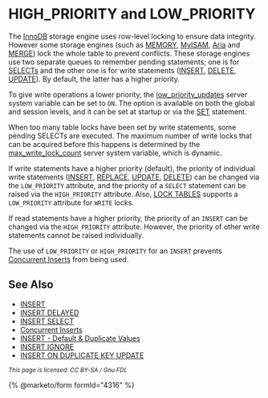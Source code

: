 # HIGH\_PRIORITY and LOW\_PRIORITY

The [InnoDB](../../../../server-usage/storage-engines/innodb/) storage engine uses row-level locking to ensure data integrity. However some storage engines (such as [MEMORY](../../../../server-usage/storage-engines/memory-storage-engine.md), [MyISAM](../../../../server-usage/storage-engines/myisam-storage-engine/), [Aria](../../../../server-usage/storage-engines/aria/) and [MERGE](../../../../server-usage/storage-engines/merge.md)) lock the whole table to prevent conflicts. These storage engines use two separate queues to remember pending statements; one is for [SELECTs](../selecting-data/select.md) and the other one is for write statements ([INSERT](../inserting-loading-data/insert.md), [DELETE](delete.md), [UPDATE](update.md)). By default, the latter has a higher priority.

To give write operations a lower priority, the [low\_priority\_updates](../../../../ha-and-performance/optimization-and-tuning/system-variables/server-system-variables.md#low_priority_updates) server system variable can be set to `ON`. The option is available on both the global and session levels, and it can be set at startup or via the [SET](../../administrative-sql-statements/set-commands/set.md) statement.

When too many table locks have been set by write statements, some pending SELECTs are executed. The maximum number of write locks that can be acquired before this happens is determined by the [max\_write\_lock\_count](../../../../ha-and-performance/optimization-and-tuning/system-variables/server-system-variables.md#max_write_lock_count) server system variable, which is dynamic.

If write statements have a higher priority (default), the priority of individual write statements ([INSERT](../inserting-loading-data/insert.md), [REPLACE](replace.md), [UPDATE](update.md), [DELETE](delete.md)) can be changed via the `LOW_PRIORITY` attribute, and the priority of a `SELECT` statement can be raised via the `HIGH_PRIORITY` attribute. Also, [LOCK TABLES](../../transactions/lock-tables.md) supports a `LOW_PRIORITY` attribute for `WRITE` locks.

If read statements have a higher priority, the priority of an `INSERT` can be changed via the `HIGH_PRIORITY` attribute. However, the priority of other write statements cannot be raised individually.

The use of `LOW_PRIORITY` or `HIGH_PRIORITY` for an `INSERT` prevents [Concurrent Inserts](../inserting-loading-data/concurrent-inserts.md) from being used.

## See Also

* [INSERT](../inserting-loading-data/insert.md)
* [INSERT DELAYED](../inserting-loading-data/insert-delayed.md)
* [INSERT SELECT](../inserting-loading-data/insert-select.md)
* [Concurrent Inserts](../inserting-loading-data/concurrent-inserts.md)
* [INSERT - Default & Duplicate Values](../inserting-loading-data/insert-default-duplicate-values.md)
* [INSERT IGNORE](../inserting-loading-data/insert-ignore.md)
* [INSERT ON DUPLICATE KEY UPDATE](../inserting-loading-data/insert-on-duplicate-key-update.md)

<sub>_This page is licensed: CC BY-SA / Gnu FDL_</sub>

{% @marketo/form formId="4316" %}
